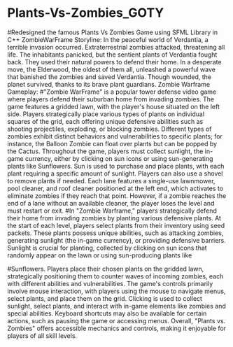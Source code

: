 # Plants-Vs-Zombies_GOTY
#Redesigned the famous Plants Vs Zombies Game using SFML Library in C++
ZombieWarFrame Storyline:
In the peaceful world of Verdantia, a terrible invasion occurred. Extraterrestrial zombies attacked,
threatening all life. The inhabitants panicked, but the sentient plants of Verdantia fought back. They
used their natural powers to defend their home. In a desperate move, the Elderwood, the oldest
of them all, unleashed a powerful wave that banished the zombies and saved Verdantia. Though
wounded, the planet survived, thanks to its brave plant guardians.
Zombie Warframe Gameplay:
#"Zombie WarFrame" is a popular tower defense video game where players defend their suburban
home from invading zombies. The game features a gridded lawn, with the player's house situated
on the left side. Players strategically place various types of plants on individual squares of the grid,
each offering unique defensive abilities such as shooting projectiles, exploding, or blocking
zombies. Different types of zombies exhibit distinct behaviors and vulnerabilities to specific plants;
for instance, the Balloon Zombie can float over plants but can be popped by the Cactus.
Throughout the game, players must collect sunlight, the in-game currency, either by clicking on
sun icons or using sun-generating plants like Sunflowers. Sun is used to purchase and place plants,
with each plant requiring a specific amount of sunlight. Players can also use a shovel to remove
plants if needed. Each lane features a single-use lawnmower, pool cleaner, and roof cleaner
positioned at the left end, which activates to eliminate zombies if they reach that point. However,
if a zombie reaches the end of a lane without an available cleaner, the player loses the level and
must restart or exit.
#In "Zombie Warframe," players strategically defend their home from invading zombies by planting
various defensive plants. At the start of each level, players select plants from their inventory using
seed packets. These plants possess unique abilities, such as attacking zombies, generating sunlight
(the in-game currency), or providing defensive barriers. Sunlight is crucial for planting, collected
by clicking on sun icons that randomly appear on the lawn or using sun-producing plants like

#Sunflowers. Players place their chosen plants on the gridded lawn, strategically positioning them
to counter waves of incoming zombies, each with different abilities and vulnerabilities. The game's
controls primarily involve mouse interaction, with players using the mouse to navigate menus,
select plants, and place them on the grid. Clicking is used to collect sunlight, select plants, and
interact with in-game elements like zombies and special abilities. Keyboard shortcuts may also be
available for certain actions, such as pausing the game or accessing menus. Overall, "Plants vs.
Zombies" offers accessible mechanics and controls, making it enjoyable for players of all skill levels.
